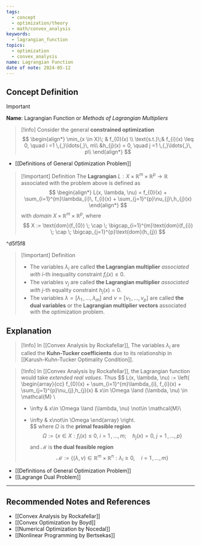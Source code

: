 ```yaml
---
tags:
  - concept
  - optimization/theory
  - math/convex_analysis
keywords:
  - lagrangian_function
topics:
  - optimization
  - convex_analysis
name: Lagrangian Function
date of note: 2024-05-12
---
```


## Concept Definition

>[!important]
>**Name**: Lagrangian Function or *Methods of Lagrangian Multipliers*

>[!info]
>Consider the general **constrained optimization**
>$$
>\begin{align*}
>\min_{x \in X}\; & f_{0}(x) \\
>\text{s.t.}\;& f_{i}(x) \leq 0, \quad i =1 \,{,}\ldots{,}\, m\\
>&h_{j}(x) = 0, \quad j =1 \,{,}\ldots{,}\, p\\
\end{align*}
>$$

- [[Definitions of General Optimization Problem]]

>[!important] Definition
>The **Lagrangian** $L: X \times \mathbb{R}^{m} \times \mathbb{R}^{p} \to \mathbb{R}$ associated with the problem above is defined as 
>$$
>\begin{align*}
>L(x, \lambda, \nu) = f_{0}(x) + \sum_{i=1}^{m}\lambda_{i}\, f_{i}(x) + \sum_{j=1}^{p}\nu_{j}\,h_{j}(x)
\end{align*}
>$$ 
>with *domain* $X \times \mathbb{R}^{m} \times \mathbb{R}^{p}$, where
>$$
>X := \text{dom}(f_{0}) \; \cap \; \bigcap_{i=1}^{m}\text{dom}(f_{i}) \; \cap \; \bigcap_{j=1}^{p}\text{dom}(h_{j})
>$$ 

^d5f5f8


>[!important] Definition
>- The variables $\lambda_{i}$ are called **the Lagrangian multiplier** *associated with* $i$-th inequality constraint $f_{i}(x) \leq 0$.
>- The variables $\nu_{j}$ are called **the Lagrangian multiplier** *associated with* $j$-th equality constraint $h_{j}(x) = 0$.
>- The variables $\lambda = [\lambda_{1} \,{,}\ldots{,}\, \lambda_{m}]$ and $\nu = [\nu_{1} \,{,}\ldots{,}\, \nu_{p}]$ are called **the dual variables** or the **Lagrangian multiplier vectors** associated with the optimization problem.

## Explanation

>[!info]
>In [[Convex Analysis by Rockafellar]], The variables $\lambda_{i}$ are called the **Kuhn-Tucker coefficients** due to its relationship in [[Karush-Kuhn-Tucker Optimality Condition]].

>[!info]
>In [[Convex Analysis by Rockafellar]], the Lagrangian function would take *extended real values*. Thus
>$$
>L(x, \lambda, \nu) := \left\{ \begin{array}{cc}
>f_{0}(x) + \sum_{i=1}^{m}\lambda_{i}\, f_{i}(x) + \sum_{j=1}^{p}\nu_{j}\,h_{j}(x) & x\in \Omega \land (\lambda, \nu) \in \mathcal{M} \\
>- \infty & x\in \Omega \land  (\lambda, \nu) \not\in \mathcal{M}\\ 
>+ \infty & x\not\in \Omega 
\end{array}  \right.  
>$$
>where $\Omega$ is the **primal feasible region**
>$$
>\Omega := \left\{ x\in X:  f_{i}(x) \leq 0, \; i =1 \,{,}\ldots{,}\, m;\quad h_{j}(x) = 0, \; j =1 \,{,}\ldots{,}\, p \right\}
>$$
>and $\mathcal{M}$ is **the dual feasible region**
>$$
>\mathcal{M} := \left\{(\lambda, \nu) \in \mathbb{R}^m \times \mathbb{R}^n: \lambda_{i} \ge 0, \quad i =1 \,{,}\ldots{,}\, m \right\} 
>$$
>

- [[Definitions of General Optimization Problem]]
- [[Lagrange Dual Problem]]













-----------
##  Recommended Notes and References



- [[Convex Analysis by Rockafellar]]
- [[Convex Optimization by Boyd]]
- [[Numerical Optimization by Nocedal]]
- [[Nonlinear Programming by Bertsekas]]
